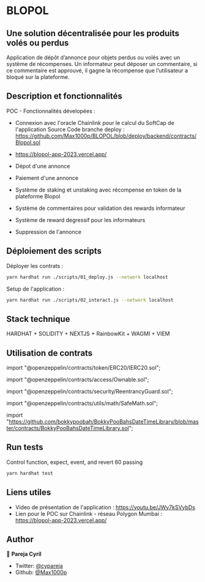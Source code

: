 # BLOPOL
## Une solution décentralisée pour les produits volés ou perdus
Application de dépôt d’annonce pour objets perdus ou volés avec un système de récompenses. Un informateur peut déposer un commentaire, si ce commentaire est approuvé, il gagne la récompense que l’utilisateur a bloqué sur la plateforme.


## Description et fonctionnalités

POC - Fonctionnalités dévelopées : 

- Connexion avec l'oracle Chainlink pour le calcul du SoftCap de l'application
Source Code branche deploy : https://github.com/Max1000p/BLOPOL/blob/deploy/backend/contracts/Blopol.sol
- <https://blopol-app-2023.vercel.app/>

- Dépot d'une annonce
- Paiement d'une annonce
- Système de staking et unstaking avec récompense en token de la plateforme Blopol
- Système de commentaires pour validation des rewards informateur
- Système de reward degressif pour les informateurs
- Suppression de l'annonce

## Déploiement des scripts
Déployer les contrats :

```bash
yarn hardhat run ./scripts/01_deploy.js --network localhost
```

Setup de l'application : 
```bash
yarn hardhat run ./scripts/02_interact.js --network localhost
```



## Stack technique
HARDHAT + SOLIDITY + NEXTJS + RainbowKit + WAGMI + VIEM

## Utilisation de contrats
import "@openzeppelin/contracts/token/ERC20/IERC20.sol";

import "@openzeppelin/contracts/access/Ownable.sol";

import "@openzeppelin/contracts/security/ReentrancyGuard.sol";

import "@openzeppelin/contracts/utils/math/SafeMath.sol";

import "https://github.com/bokkypoobah/BokkyPooBahsDateTimeLibrary/blob/master/contracts/BokkyPooBahsDateTimeLibrary.sol";


## Run tests
Control function, expect, event, and revert
60 passing

```sh
yarn hardhat test
```

## Liens utiles
* Video de présentation de l'application : https://youtu.be/JWy7kSVybDs
* Lien pour le POC sur Chainlink - réseau Polygon Mumbai : https://blopol-app-2023.vercel.app/


## Author

👤 **Pareja Cyril**

* Twitter: [@cypareja](https://twitter.com/cypareja)
* Github: [@Max1000p](https://github.com/Max1000p)
